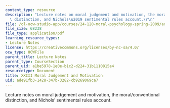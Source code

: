 ```yaml
---
content_type: resource
description: "Lecture notes on moral judgement and motivation, the moral/conventional\
  \ distinction, and Nichols\u2019 sentimental rules account.\r\n"
file: /ol-ocw-studio-app/courses/24-120-moral-psychology-spring-2009/ade91fb31428347b3282cb9269069ca7_MIT24_120s09_lec23.pdf
file_size: 68238
file_type: application/pdf
learning_resource_types:
- Lecture Notes
license: https://creativecommons.org/licenses/by-nc-sa/4.0/
ocw_type: OCWFile
parent_title: Lecture Notes
parent_type: CourseSection
parent_uid: a1be5978-1e0e-b1c2-d224-31b1110815a4
resourcetype: Document
title: XXIII Moral Judgement and Motivation
uid: ade91fb3-1428-347b-3282-cb9269069ca7
---
```

Lecture notes on moral judgement and motivation, the moral/conventional distinction, and Nichols’ sentimental rules account.
